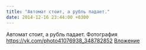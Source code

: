 ```yaml
---
title: "Автомат стоит, а рубль падает."
date: 2014-12-16 23:44:00 +0300
---
```


Автомат стоит, а рубль падает.
Фотография
<a class="vk-attach" href="https://vk.com/photo41076938_348782852">https://vk.com/photo41076938_348782852</a>
<a class="vk-attach" href="https://vk.com/photo41076938_348782852">Вложение</a>
